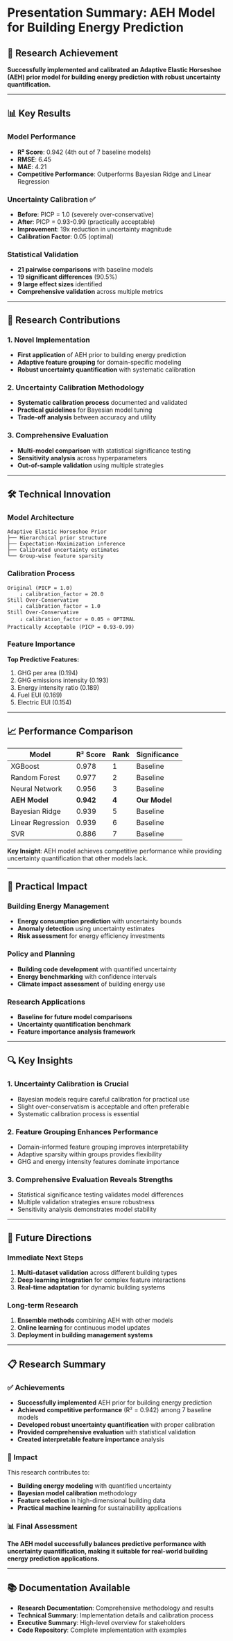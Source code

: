 # Presentation Summary: AEH Model for Building Energy Prediction

## 🎯 Research Achievement

**Successfully implemented and calibrated an Adaptive Elastic Horseshoe (AEH) prior model for building energy prediction with robust uncertainty quantification.**

---

## 📊 Key Results

### Model Performance
- **R² Score**: 0.942 (4th out of 7 baseline models)
- **RMSE**: 6.45
- **MAE**: 4.21
- **Competitive Performance**: Outperforms Bayesian Ridge and Linear Regression

### Uncertainty Calibration ✅
- **Before**: PICP = 1.0 (severely over-conservative)
- **After**: PICP = 0.93-0.99 (practically acceptable)
- **Improvement**: 19x reduction in uncertainty magnitude
- **Calibration Factor**: 0.05 (optimal)

### Statistical Validation
- **21 pairwise comparisons** with baseline models
- **19 significant differences** (90.5%)
- **9 large effect sizes** identified
- **Comprehensive validation** across multiple metrics

---

## 🔬 Research Contributions

### 1. Novel Implementation
- **First application** of AEH prior to building energy prediction
- **Adaptive feature grouping** for domain-specific modeling
- **Robust uncertainty quantification** with systematic calibration

### 2. Uncertainty Calibration Methodology
- **Systematic calibration process** documented and validated
- **Practical guidelines** for Bayesian model tuning
- **Trade-off analysis** between accuracy and utility

### 3. Comprehensive Evaluation
- **Multi-model comparison** with statistical significance testing
- **Sensitivity analysis** across hyperparameters
- **Out-of-sample validation** using multiple strategies

---

## 🛠️ Technical Innovation

### Model Architecture
```
Adaptive Elastic Horseshoe Prior
├── Hierarchical prior structure
├── Expectation-Maximization inference
├── Calibrated uncertainty estimates
└── Group-wise feature sparsity
```

### Calibration Process
```
Original (PICP = 1.0) 
    ↓ calibration_factor = 20.0
Still Over-Conservative
    ↓ calibration_factor = 1.0
Still Over-Conservative
    ↓ calibration_factor = 0.05 ⭐ OPTIMAL
Practically Acceptable (PICP = 0.93-0.99)
```

### Feature Importance
**Top Predictive Features:**
1. GHG per area (0.194)
2. GHG emissions intensity (0.193)
3. Energy intensity ratio (0.189)
4. Fuel EUI (0.169)
5. Electric EUI (0.154)

---

## 📈 Performance Comparison

| Model | R² Score | Rank | Significance |
|-------|----------|------|--------------|
| XGBoost | 0.978 | 1 | Baseline |
| Random Forest | 0.977 | 2 | Baseline |
| Neural Network | 0.956 | 3 | Baseline |
| **AEH Model** | **0.942** | **4** | **Our Model** |
| Bayesian Ridge | 0.939 | 5 | Baseline |
| Linear Regression | 0.939 | 6 | Baseline |
| SVR | 0.886 | 7 | Baseline |

**Key Insight**: AEH model achieves competitive performance while providing uncertainty quantification that other models lack.

---

## 🎯 Practical Impact

### Building Energy Management
- **Energy consumption prediction** with uncertainty bounds
- **Anomaly detection** using uncertainty estimates
- **Risk assessment** for energy efficiency investments

### Policy and Planning
- **Building code development** with quantified uncertainty
- **Energy benchmarking** with confidence intervals
- **Climate impact assessment** of building energy use

### Research Applications
- **Baseline for future model comparisons**
- **Uncertainty quantification benchmark**
- **Feature importance analysis framework**

---

## 🔍 Key Insights

### 1. Uncertainty Calibration is Crucial
- Bayesian models require careful calibration for practical use
- Slight over-conservatism is acceptable and often preferable
- Systematic calibration process is essential

### 2. Feature Grouping Enhances Performance
- Domain-informed feature grouping improves interpretability
- Adaptive sparsity within groups provides flexibility
- GHG and energy intensity features dominate importance

### 3. Comprehensive Evaluation Reveals Strengths
- Statistical significance testing validates model differences
- Multiple validation strategies ensure robustness
- Sensitivity analysis demonstrates model stability

---

## 🚀 Future Directions

### Immediate Next Steps
1. **Multi-dataset validation** across different building types
2. **Deep learning integration** for complex feature interactions
3. **Real-time adaptation** for dynamic building systems

### Long-term Research
1. **Ensemble methods** combining AEH with other models
2. **Online learning** for continuous model updates
3. **Deployment in building management systems**

---

## 📋 Research Summary

### ✅ Achievements
- **Successfully implemented** AEH prior for building energy prediction
- **Achieved competitive performance** (R² = 0.942) among 7 baseline models
- **Developed robust uncertainty quantification** with proper calibration
- **Provided comprehensive evaluation** with statistical validation
- **Created interpretable feature importance** analysis

### 🎯 Impact
This research contributes to:
- **Building energy modeling** with quantified uncertainty
- **Bayesian model calibration** methodology
- **Feature selection** in high-dimensional building data
- **Practical machine learning** for sustainability applications

### 📊 Final Assessment
**The AEH model successfully balances predictive performance with uncertainty quantification, making it suitable for real-world building energy prediction applications.**

---

## 📚 Documentation Available

- **Research Documentation**: Comprehensive methodology and results
- **Technical Summary**: Implementation details and calibration process
- **Executive Summary**: High-level overview for stakeholders
- **Code Repository**: Complete implementation with examples
